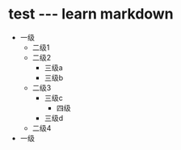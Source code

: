 # test --- learn markdown
- 一级
  - 二级1
  - 二级2
      - 三级a
      - 三级b
  - 二级3
      - 三级c
         - 四级
      - 三级d
  - 二级4
- 一级
